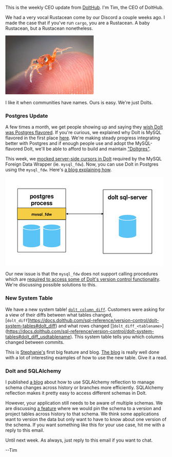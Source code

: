 This is the weekly CEO update from [DoltHub](https://www.dolthub.com/). I'm Tim, the CEO of DoltHub. 

We had a very vocal Rustacean come by our Discord a couple weeks ago. I made the case that if you've run `cargo`, you are a Rustacean. A baby Rustacean, but a Rustacean nonetheless.

[![Baby Rustacean](../images/baby-crustacean.jpeg)](https://www.rust-lang.org/)

I like it when communities have names. Ours is easy. We're just Dolts.

### Postgres Update

A few times a month, we get people showing up and saying they [wish Dolt was Postgres flavored](https://github.com/dolthub/dolt/issues/4840). If you're curious, we explained why Dolt is MySQL flavored in the first place [here](https://www.dolthub.com/blog/2022-03-28-have-postgres-want-dolt/#why-is-dolt-mysql-flavored-anyway). We're making steady progress integrating better with Postgres and if enough people use and adopt the MySQL-flavored Dolt, we'll be able to afford to build and maintain ["Doltgres"](http://www.doltgresql.com).

This week, we [mocked server-side cursors in Dolt](https://github.com/dolthub/vitess/pull/228) required by the MySQL Foreign Data Wrapper (ie. `mysql_fdw`). Now, you can use Dolt in Postgres using the `mysql_fdw`. Here's [a blog explaining how](https://www.dolthub.com/blog/2023-04-12-dolt-with-mysql_fdw/).

[![Postgres `mysql_fdw`](../images/dolt-mysqlfdw.png)](https://www.dolthub.com/blog/2023-04-12-dolt-with-mysql_fdw/)

Our new issue is that the `mysql_fdw` does not support calling procedures which are [required to access some of Dolt's version control functionality](https://docs.dolthub.com/sql-reference/version-control/dolt-sql-procedures). We're discussing possible solutions to this.

### New System Table

We have a new system table! [`dolt_column_diff`](https://www.dolthub.com/blog/2023-04-10-dolt-column-diff/). Customers were asking for a view of their diffs between what tables changed, [`dolt_diff`]https://docs.dolthub.com/sql-reference/version-control/dolt-system-tables#dolt_diff) and what rows changed []`dolt_diff_<tablename>`](https://docs.dolthub.com/sql-reference/version-control/dolt-system-tables#dolt_diff_usdtablename). This system table tells you which columns changed between commits.

This is [Stephanie's](https://www.dolthub.com/team#stephanie) first big feature and blog. [The blog](https://www.dolthub.com/blog/2023-04-10-dolt-column-diff/) is really well done with a lot of interesting examples of how to use the new table. Give it a read.

### Dolt and SQLAlchemy

I published [a blog](https://www.dolthub.com/blog/2023-04-12-dolt-sqlalchemy/) about how to use SQLAlchemy reflection to manage schema changes across history or branches more efficiently. SQLAlchemy reflection makes it pretty easy to access different schemas in Dolt. 

However, your application still needs to be aware of multiple schemas. We are discussing [a feature](https://github.com/dolthub/dolt/issues/5486) where we would pin the schema to a version and project tables across history to that schema. We think some applications want to version the data but only want to have to know about one version of the schema. If you want something like this for your use case, hit me with a reply to this email.

Until next week. As always, just reply to this email if you want to chat.

--Tim

